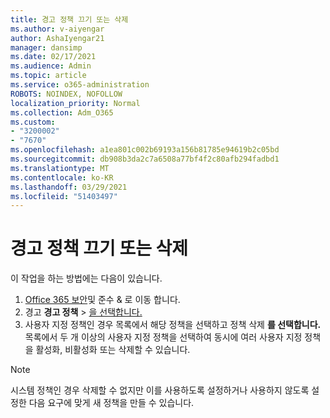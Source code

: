 ```yaml
---
title: 경고 정책 끄기 또는 삭제
ms.author: v-aiyengar
author: AshaIyengar21
manager: dansimp
ms.date: 02/17/2021
ms.audience: Admin
ms.topic: article
ms.service: o365-administration
ROBOTS: NOINDEX, NOFOLLOW
localization_priority: Normal
ms.collection: Adm_O365
ms.custom:
- "3200002"
- "7670"
ms.openlocfilehash: a1ea801c002b69193a156b81785e94619b2c05bd
ms.sourcegitcommit: db908b3da2c7a6508a77bf4f2c80afb294fadbd1
ms.translationtype: MT
ms.contentlocale: ko-KR
ms.lasthandoff: 03/29/2021
ms.locfileid: "51403497"
---
```

# <a name="turn-off-or-delete-alert-policies"></a>경고 정책 끄기 또는 삭제

이 작업을 하는 방법에는 다음이 있습니다.

1. [Office 365 보안](https://go.microsoft.com/fwlink/p/?linkid=2077143)및 준수 & 로 이동 합니다.
1. 경고 **경고 정책**  >  [을 선택합니다.](https://go.microsoft.com/fwlink/?linkid=2103208)
1. 사용자 지정 정책인 경우 목록에서 해당 정책을 선택하고 정책 삭제 **를 선택합니다.** 목록에서 두 개 이상의 사용자 지정 정책을 선택하여 동시에 여러 사용자 지정 정책을 활성화, 비활성화 또는 삭제할 수 있습니다.

> [!NOTE]
> 시스템 정책인 경우 삭제할 수 없지만 이를 사용하도록 설정하거나 사용하지 않도록 설정한 다음 요구에 맞게 새 정책을 만들 수 있습니다.
